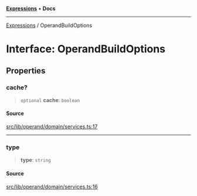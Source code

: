 [**Expressions**](../README.md) • **Docs**

***

[Expressions](../README.md) / OperandBuildOptions

# Interface: OperandBuildOptions

## Properties

### cache?

> `optional` **cache**: `boolean`

#### Source

[src/lib/operand/domain/services.ts:17](https://github.com/data7expressions/3xpr/blob/7acee0c2886cdd6f6b6d4a83a1fd843738c9d027/src/lib/operand/domain/services.ts#L17)

***

### type

> **type**: `string`

#### Source

[src/lib/operand/domain/services.ts:16](https://github.com/data7expressions/3xpr/blob/7acee0c2886cdd6f6b6d4a83a1fd843738c9d027/src/lib/operand/domain/services.ts#L16)
